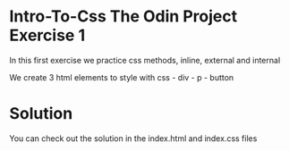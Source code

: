 # Intro-To-Css The Odin Project Exercise 1
In this first exercise we practice css methods, inline, external and internal

We create 3 html elements to style with css
    - div
    - p
    - button

# Solution
You can check out the solution in the index.html and index.css files